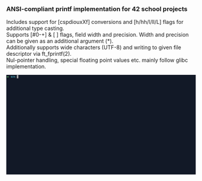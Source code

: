 ### ANSI-compliant printf implementation for 42 school projects  
Includes support for [cspdiouxXf] conversions and [h/hh/l/ll/L] flags for additional type casting.  
Supports [#0-+] & [ ] flags, field width and precision. Width and precision can be given as an additional argument (\*).  
Additionally supports wide characters (UTF-8) and writing to given file descriptor via ft_fprintf(2).  
Nul-pointer handling, special floating point values etc. mainly follow glibc implementation.  
  
![](example.gif)
